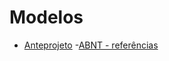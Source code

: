 # Modelos

- [Anteprojeto](https://onedrive.live.com/edit.aspx?cid=00664a182ae91239&page=view&resid=664A182AE91239!55493&parId=664A182AE91239!130&app=Word&wacqt=mru)
-[ABNT - referências](https://blog.mettzer.com/referencia-bibliografica-normas-abnt)